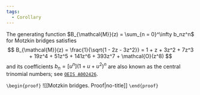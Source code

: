 ```yaml
---
tags:
  - Corollary
---
```

The generating function $B_{\mathcal{M}}(z) = \sum_{n = 0}^\infty b_nz^n$ for Motzkin bridges satisfies
$$
B_{\mathcal{M}}(z) = \frac{1}{\sqrt{1 - 2z -  3z^2}} = 1 + z + 3z^2 + 7z^3 + 19z^4 + 51z^5 + 141z^6 + 393z^7 + \mathcal{O}(z^8)
$$ 
and its coefficients $b_n = [u^n](1+u+u^2)^n$ are also known as the
central trinomial numbers; see [$\texttt{OEIS A002426}$](https://oeis.org/A002426).

`\begin{proof}`
![[Motzkin bridges. Proof|no-title]]
`\end{proof}`
